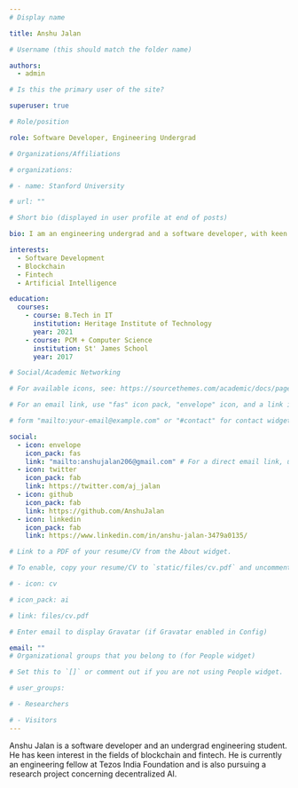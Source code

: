 ```yaml
---
# Display name

title: Anshu Jalan

# Username (this should match the folder name)

authors:
  - admin

# Is this the primary user of the site?

superuser: true

# Role/position

role: Software Developer, Engineering Undergrad

# Organizations/Affiliations

# organizations:

# - name: Stanford University

# url: ""

# Short bio (displayed in user profile at end of posts)

bio: I am an engineering undergrad and a software developer, with keen interest in Blockchain and Fintech.

interests:
  - Software Development
  - Blockchain
  - Fintech
  - Artificial Intelligence

education:
  courses:
    - course: B.Tech in IT
      institution: Heritage Institute of Technology
      year: 2021
    - course: PCM + Computer Science
      institution: St' James School
      year: 2017

# Social/Academic Networking

# For available icons, see: https://sourcethemes.com/academic/docs/page-builder/#icons

# For an email link, use "fas" icon pack, "envelope" icon, and a link in the

# form "mailto:your-email@example.com" or "#contact" for contact widget.

social:
  - icon: envelope
    icon_pack: fas
    link: "mailto:anshujalan206@gmail.com" # For a direct email link, use "mailto:test@example.org".
  - icon: twitter
    icon_pack: fab
    link: https://twitter.com/aj_jalan
  - icon: github
    icon_pack: fab
    link: https://github.com/AnshuJalan
  - icon: linkedin
    icon_pack: fab
    link: https://www.linkedin.com/in/anshu-jalan-3479a0135/

# Link to a PDF of your resume/CV from the About widget.

# To enable, copy your resume/CV to `static/files/cv.pdf` and uncomment the lines below.

# - icon: cv

# icon_pack: ai

# link: files/cv.pdf

# Enter email to display Gravatar (if Gravatar enabled in Config)

email: ""
# Organizational groups that you belong to (for People widget)

# Set this to `[]` or comment out if you are not using People widget.

# user_groups:

# - Researchers

# - Visitors
---
```


Anshu Jalan is a software developer and an undergrad engineering student. He has keen interest in the fields of blockchain and fintech. He is currently an engineering fellow at Tezos India Foundation and is also pursuing a research project concerning decentralized AI.
